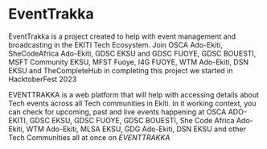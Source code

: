 # EventTrakka
EventTrakka is a project created to help with event management and broadcasting in the EKITI Tech Ecosystem. Join OSCA Ado-Ekiti, SheCodeAfrica Ado-Ekiti, GDSC EKSU and GDSC FUOYE, GDSC BOUESTI, MSFT Community EKSU, MFST Fuoye, I4G FUOYE, WTM Ado-Ekiti, DSN EKSU and TheCompleteHub in completing this project we started in HacktoberFest 2023

EVENTTRAKKA is a web platform that will help with accessing details about Tech events across all Tech communities in Ekiti. In it working context, you can check for upcoming, past and live events happening at OSCA ADO-EKITI, GDSC EKSU, GDSC FUOYE, GDSC BOUESTI, She Code Africa Ado-Ekiti, WTM Ado-Ekiti, MLSA EKSU, GDG Ado-Ekiti, DSN EKSU and other Tech Communities all at once on _EVENTTRAKKA_ 
